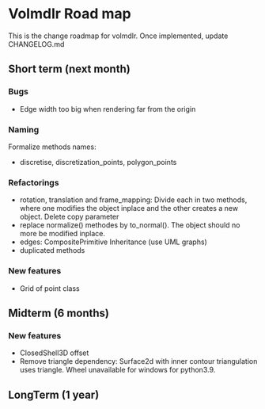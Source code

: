 # Volmdlr Road map

This is the change roadmap for volmdlr.
Once implemented, update CHANGELOG.md

## Short term (next month)
### Bugs 
* Edge width too big when rendering far from the origin

### Naming
Formalize methods names: 
* discretise, discretization_points, polygon_points

### Refactorings
* rotation, translation and frame_mapping: Divide each in two methods,
where one modifies the object inplace and the other creates a new object. Delete copy parameter
* replace normalize() methodes by to_normal(). The object should no more be modified inplace.
* edges: CompositePrimitive Inheritance (use UML graphs)
* duplicated methods

### New features
 * Grid of point class

## Midterm (6 months)
### New features
* ClosedShell3D offset
* Remove triangle dependency: Surface2d with inner contour triangulation uses triangle.
Wheel unavailable for windows for python3.9. 

## LongTerm (1 year)